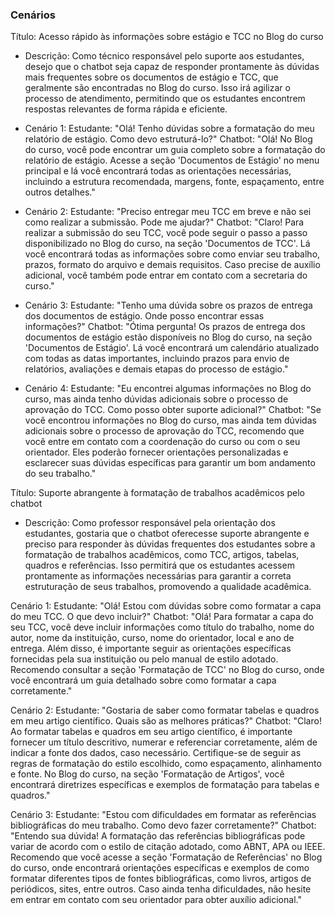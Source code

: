 ### Cenários
Título: Acesso rápido às informações sobre estágio e TCC no Blog do curso

- Descrição: Como técnico responsável pelo suporte aos estudantes, desejo que o chatbot seja capaz de responder prontamente às dúvidas mais frequentes sobre os documentos de estágio e TCC, que geralmente são encontradas no Blog do curso. Isso irá agilizar o processo de atendimento, permitindo que os estudantes encontrem respostas relevantes de forma rápida e eficiente.

- Cenário 1:
Estudante: "Olá! Tenho dúvidas sobre a formatação do meu relatório de estágio. Como devo estruturá-lo?"
Chatbot: "Olá! No Blog do curso, você pode encontrar um guia completo sobre a formatação do relatório de estágio. Acesse a seção 'Documentos de Estágio' no menu principal e lá você encontrará todas as orientações necessárias, incluindo a estrutura recomendada, margens, fonte, espaçamento, entre outros detalhes."

- Cenário 2:
Estudante: "Preciso entregar meu TCC em breve e não sei como realizar a submissão. Pode me ajudar?"
Chatbot: "Claro! Para realizar a submissão do seu TCC, você pode seguir o passo a passo disponibilizado no Blog do curso, na seção 'Documentos de TCC'. Lá você encontrará todas as informações sobre como enviar seu trabalho, prazos, formato do arquivo e demais requisitos. Caso precise de auxílio adicional, você também pode entrar em contato com a secretaria do curso."

- Cenário 3:
Estudante: "Tenho uma dúvida sobre os prazos de entrega dos documentos de estágio. Onde posso encontrar essas informações?"
Chatbot: "Ótima pergunta! Os prazos de entrega dos documentos de estágio estão disponíveis no Blog do curso, na seção 'Documentos de Estágio'. Lá você encontrará um calendário atualizado com todas as datas importantes, incluindo prazos para envio de relatórios, avaliações e demais etapas do processo de estágio."

- Cenário 4:
Estudante: "Eu encontrei algumas informações no Blog do curso, mas ainda tenho dúvidas adicionais sobre o processo de aprovação do TCC. Como posso obter suporte adicional?"
Chatbot: "Se você encontrou informações no Blog do curso, mas ainda tem dúvidas adicionais sobre o processo de aprovação do TCC, recomendo que você entre em contato com a coordenação do curso ou com o seu orientador. Eles poderão fornecer orientações personalizadas e esclarecer suas dúvidas específicas para garantir um bom andamento do seu trabalho."

Título: Suporte abrangente à formatação de trabalhos acadêmicos pelo chatbot

- Descrição: Como professor responsável pela orientação dos estudantes, gostaria que o chatbot oferecesse suporte abrangente e preciso para responder às dúvidas frequentes dos estudantes sobre a formatação de trabalhos acadêmicos, como TCC, artigos, tabelas, quadros e referências. Isso permitirá que os estudantes acessem prontamente as informações necessárias para garantir a correta estruturação de seus trabalhos, promovendo a qualidade acadêmica.

Cenário 1:
Estudante: "Olá! Estou com dúvidas sobre como formatar a capa do meu TCC. O que devo incluir?"
Chatbot: "Olá! Para formatar a capa do seu TCC, você deve incluir informações como título do trabalho, nome do autor, nome da instituição, curso, nome do orientador, local e ano de entrega. Além disso, é importante seguir as orientações específicas fornecidas pela sua instituição ou pelo manual de estilo adotado. Recomendo consultar a seção 'Formatação de TCC' no Blog do curso, onde você encontrará um guia detalhado sobre como formatar a capa corretamente."

Cenário 2:
Estudante: "Gostaria de saber como formatar tabelas e quadros em meu artigo científico. Quais são as melhores práticas?"
Chatbot: "Claro! Ao formatar tabelas e quadros em seu artigo científico, é importante fornecer um título descritivo, numerar e referenciar corretamente, além de indicar a fonte dos dados, caso necessário. Certifique-se de seguir as regras de formatação do estilo escolhido, como espaçamento, alinhamento e fonte. No Blog do curso, na seção 'Formatação de Artigos', você encontrará diretrizes específicas e exemplos de formatação para tabelas e quadros."

Cenário 3:
Estudante: "Estou com dificuldades em formatar as referências bibliográficas do meu trabalho. Como devo fazer corretamente?"
Chatbot: "Entendo sua dúvida! A formatação das referências bibliográficas pode variar de acordo com o estilo de citação adotado, como ABNT, APA ou IEEE. Recomendo que você acesse a seção 'Formatação de Referências' no Blog do curso, onde encontrará orientações específicas e exemplos de como formatar diferentes tipos de fontes bibliográficas, como livros, artigos de periódicos, sites, entre outros. Caso ainda tenha dificuldades, não hesite em entrar em contato com seu orientador para obter auxílio adicional."
